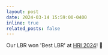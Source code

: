 ```yaml
---
layout: post
date: 2024-03-14 15:59:00-0400
inline: true
related_posts: false
---
```


Our LBR won 'Best LBR' at [HRI 2024](https://humanrobotinteraction.org/2024/)! :tada:
